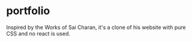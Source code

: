 # portfolio
Inspired by the Works of Sai Charan, it's a clone of his website with pure CSS and no react is used.
